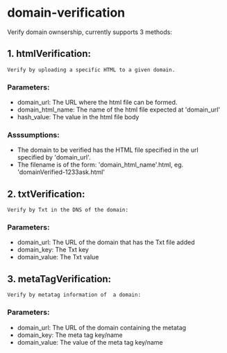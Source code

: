 # domain-verification
Verify domain ownsership, currently supports 3 methods:

## 1. htmlVerification:
    
    Verify by uploading a specific HTML to a given domain.

  ### Parameters:
  * domain_url: The URL where the html file can be formed.
  * domain_html_name: The name of the html file expected at 'domain_url'
  * hash_value: The value in the html file body
    
  ### Asssumptions:
  * The domain to be verified has the HTML file specified in the url specified by 'domain_url'.
  * The filename is of the form: 'domain_html_name'.html, eg. 'domainVerified-1233ask.html'

## 2. txtVerification:
    Verify by Txt in the DNS of the domain:
    
  ### Parameters:
* domain_url: The URL of the domain that has the Txt file added
* domain_key: The Txt key
* domain_value: The Txt value

## 3. metaTagVerification:
    Verify by metatag information of  a domain:
    
  ### Parameters:
  * domain_url: The URL of the domain containing the metatag
  * domain_key: The meta tag key/name
  * domain_value: The value of the meta tag key/name